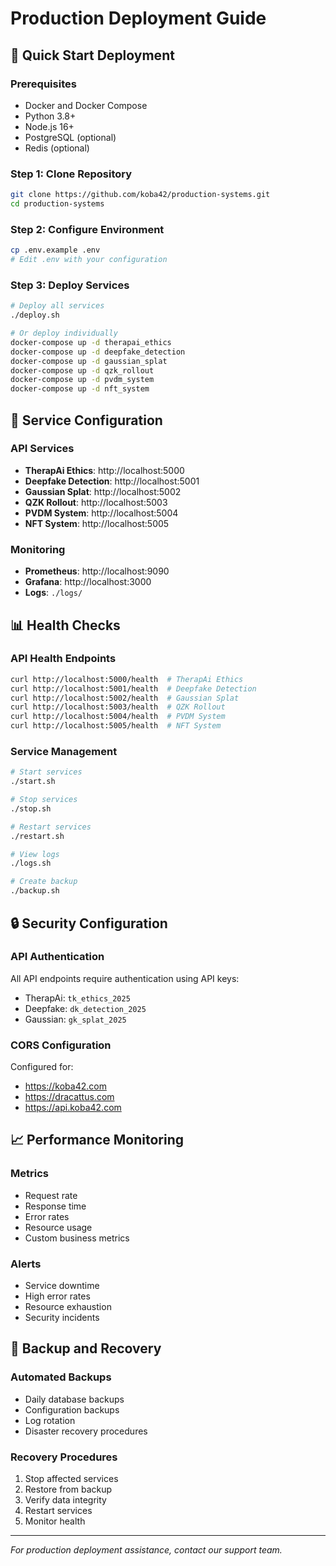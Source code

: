 # Production Deployment Guide

## 🚀 Quick Start Deployment

### Prerequisites
- Docker and Docker Compose
- Python 3.8+
- Node.js 16+
- PostgreSQL (optional)
- Redis (optional)

### Step 1: Clone Repository
```bash
git clone https://github.com/koba42/production-systems.git
cd production-systems
```

### Step 2: Configure Environment
```bash
cp .env.example .env
# Edit .env with your configuration
```

### Step 3: Deploy Services
```bash
# Deploy all services
./deploy.sh

# Or deploy individually
docker-compose up -d therapai_ethics
docker-compose up -d deepfake_detection
docker-compose up -d gaussian_splat
docker-compose up -d qzk_rollout
docker-compose up -d pvdm_system
docker-compose up -d nft_system
```

## 🔧 Service Configuration

### API Services
- **TherapAi Ethics**: http://localhost:5000
- **Deepfake Detection**: http://localhost:5001
- **Gaussian Splat**: http://localhost:5002
- **QZK Rollout**: http://localhost:5003
- **PVDM System**: http://localhost:5004
- **NFT System**: http://localhost:5005

### Monitoring
- **Prometheus**: http://localhost:9090
- **Grafana**: http://localhost:3000
- **Logs**: `./logs/`

## 📊 Health Checks

### API Health Endpoints
```bash
curl http://localhost:5000/health  # TherapAi Ethics
curl http://localhost:5001/health  # Deepfake Detection
curl http://localhost:5002/health  # Gaussian Splat
curl http://localhost:5003/health  # QZK Rollout
curl http://localhost:5004/health  # PVDM System
curl http://localhost:5005/health  # NFT System
```

### Service Management
```bash
# Start services
./start.sh

# Stop services
./stop.sh

# Restart services
./restart.sh

# View logs
./logs.sh

# Create backup
./backup.sh
```

## 🔒 Security Configuration

### API Authentication
All API endpoints require authentication using API keys:
- TherapAi: `tk_ethics_2025`
- Deepfake: `dk_detection_2025`
- Gaussian: `gk_splat_2025`

### CORS Configuration
Configured for:
- https://koba42.com
- https://dracattus.com
- https://api.koba42.com

## 📈 Performance Monitoring

### Metrics
- Request rate
- Response time
- Error rates
- Resource usage
- Custom business metrics

### Alerts
- Service downtime
- High error rates
- Resource exhaustion
- Security incidents

## 🔄 Backup and Recovery

### Automated Backups
- Daily database backups
- Configuration backups
- Log rotation
- Disaster recovery procedures

### Recovery Procedures
1. Stop affected services
2. Restore from backup
3. Verify data integrity
4. Restart services
5. Monitor health

---

*For production deployment assistance, contact our support team.*
